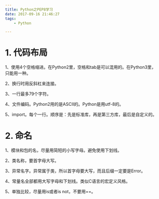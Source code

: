 ```yaml
---
title: Python之PEP8学习
date: 2017-09-16 21:46:27
tags:
	- Python

---
```




# 1. 代码布局

1、使用4个空格缩进。在Python2里，空格和tab是可以混用的。在Python3里，只能用一种。

2、换行时用反斜杠来连接。

3、一行最多79个字符。

4、文件编码。Python2用的是ASCII的。Python是用utf-8的。

5、import。每个一行。顺序是：先是标准库，再是第三方库，最后是自定义的。



# 2. 命名

1、模块和包的名，尽量用简短的小写字母。避免使用下划线。

2、类名称，要首字母大写。

3、异常名字。异常属于类，所以首字母要大写，而且后缀一定要是Error。

4、常量名全部都用大写字母和下划线。类似C语言的宏定义风格。

5、单独比较，尽量用is或者is not，不要用==。



